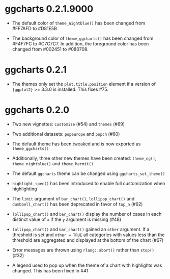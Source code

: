 # ggcharts 0.2.1.9000

- The default color of `theme_nightblue()` has been changed from #FF7AFD to
  #D81E5B

- The background color of `theme_ggcharts()` has been changed from #F4F7FC to
  #C7C7C7. In addition, the foreground color has been changed from #002451 to
  #080708.

# ggcharts 0.2.1

- The themes only set the `plot.title.position` element if a version of
  `{ggplot2}` >= 3.3.0 is installed. This fixes #75.

# ggcharts 0.2.0

- Two new vignettes: `customize` (#54) and `themes` (#69)

- Two additional datasets: `popeurope` and `popch` (#60)

- The default theme has been tweaked and is now exported as `theme_ggcharts()`

- Additionally, three other new themes have been created: `theme_ng()`,
  `theme_nightblue()` and `theme_hermit()`

- The default `ggcharts` theme can be changed using `ggcharts_set_theme()`

- `highlight_spec()` has been introduced to enable full customization when
  highlighting

- The `limit` argument of `bar_chart()`, `lollipop_chart()` and
  `dumbbell_chart()` has been deprecated in favor of `top_n` (#62)

- `lollipop_chart()` and `bar_chart()` display the number of cases in each
  distinct value of `x` if the `y` argument is missing (#48)

- `lollipop_chart()` and `bar_chart()` gained an `other` argument. If a
  threshold is set and `other = TRUE` all categories with values less than the
  threshold are aggregated and displayed at the bottom of the chart (#67)

- Error messages are thrown using `rlang::abort()` rather than `stop()` (#32)

- A legend used to pop up when the theme of a chart with highlights was changed.
  This has been fixed in #41

